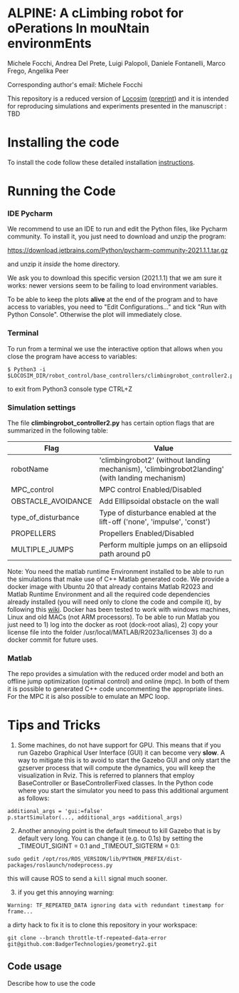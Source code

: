 # ALPINE: A cLimbing robot for oPerations In mouNtain environmEnts




Michele Focchi, Andrea Del Prete, Luigi Palopoli, Daniele Fontanelli, Marco Frego, Angelika Peer

Corresponding author's email: Michele Focchi

This repository is a reduced version of [Locosim](https://github.com/mfocchi/locosim) ([preprint](https://arxiv.org/abs/2305.02107)) and it is intended for reproducing simulations and experiments
presented in the manuscript : TBD



# Installing the code

To install the code follow these detailed installation [instructions](https://github.com/mfocchi/climbing_robots2/tree/master/Install.md).



# **Running the Code**  

### IDE Pycharm

We recommend to use an IDE to run and edit the Python files, like Pycharm community. To install it,  you just need to download and unzip the program:

https://download.jetbrains.com/Python/pycharm-community-2021.1.1.tar.gz

 and unzip it  *inside* the home directory. 

We ask you to download this specific version (2021.1.1) that we am sure it works: newer versions seem to be failing to load environment variables. 

To be able to keep the plots **alive** at the end of the program and to have access to variables,  you need to "Edit Configurations..." and tick "Run with Python Console". Otherwise the plot will immediately close. 

### Terminal

To run from a terminal we  use the interactive option that allows  when you close the program have access to variables:

```
$ Python3 -i $LOCOSIM_DIR/robot_control/base_controllers/climbingrobot_controller2.py
```

to exit from Python3 console type CTRL+Z



### Simulation settings

The file **climbingrobot_controller2.py** has certain option flags that are summarized in the following table:

| Flag                | Value                                                        |
| ------------------- | ------------------------------------------------------------ |
| robotName           | 'climbingrobot2' (without landing mechanism), 'climbingrobot2landing' (with landing mechanism) |
| MPC_control         | MPC control Enabled/Disabled                                 |
| OBSTACLE_AVOIDANCE  | Add Elllipsoidal obstacle on the wall                        |
| type_of_disturbance | Type of disturbance enabled at the lift-off ('none', 'impulse', 'const') |
| PROPELLERS          | Propellers Enabled/Disabled                                  |
| MULTIPLE_JUMPS      | Perform multiple jumps on an ellipsoid path around p0        |

Note: You need the matlab runtime Environment installed to be able to run the simulations that make use of C++ Matlab generated code. We provide a docker image with Ubuntu 20 that already contains Matlab R2023 and Matlab Runtime Environment  and all the required code dependencies already installed (you will need only to clone the code and compile it), by following this  [wiki](https://github.com/mfocchi/lab-docker). Docker has been tested to work with windows machines, Linux and old MACs (not ARM processors).  To be able to run Matlab you just need to 1) log into the docker as root (dock-root alias), 2) copy your license file into the folder /usr/local/MATLAB/R2023a/licenses 3) do a docker commit for future uses.



### Matlab

The repo provides a simulation with the reduced order model and both an offline jump optimization (optimal control) and online (mpc). In both of them it is possible to generated C++ code uncommenting the appropriate lines. For the MPC it is also possible to emulate an MPC loop.



# Tips and Tricks 

1) Some machines, do not have support for GPU. This means that if you run Gazebo Graphical User Interface (GUI) it can become very **slow**. A way to mitigate this is to avoid to start the  Gazebo GUI and only start the gzserver process that will compute the dynamics, you will keep the visualization in Rviz. This is referred to planners that employ BaseController or BaseControllerFixed classes. In the Python code where you start the simulator you need to pass this additional argument as follows:

```
additional_args = 'gui:=false'
p.startSimulator(..., additional_args =additional_args)
```

2) Another annoying point is the default timeout to kill Gazebo that is by default very long. You can change it (e.g. to 0.1s) by setting the  _TIMEOUT_SIGINT = 0.1 and _TIMEOUT_SIGTERM = 0.1:

```
sudo gedit /opt/ros/ROS_VERSION/lib/PYTHON_PREFIX/dist-packages/roslaunch/nodeprocess.py
```

 this will cause ROS to send a `kill` signal much sooner.

3) if you get this annoying warning: 

```
Warning: TF_REPEATED_DATA ignoring data with redundant timestamp for frame...
```

a dirty hack to fix it is to clone this repository in your workspace:

```
git clone --branch throttle-tf-repeated-data-error git@github.com:BadgerTechnologies/geometry2.git
```

## Code usage	

Describe how to use the code
